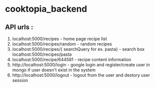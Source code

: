 # cooktopia_backend

 ## API urls : 
 
  1. localhost:5000/recipes - home page recipe list
  2. localhost:5000/recipes/random - random recipes
  3. localhost:5000/recipes/{ searchQuery for ex. pasta} - search box
     localhost:5000/recipes/pasta
  4. localhost:5000/recipe/644581 - recipe content information
  5. http://localhost:5000/login - google login and register/create user in mongo if user doesn't exist in the system
  6. http://localhost:5000/logout - logout from the user and destory user session